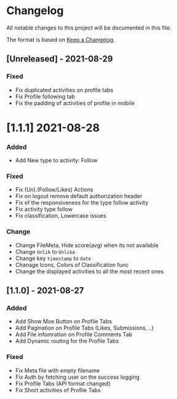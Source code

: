 # Changelog

All notable changes to this project will be documented in this file.

The format is based on [Keep a Changelog](https://keepachangelog.com/en/1.0.0/),


## [Unreleased] - 2021-08-29

### Fixed

- Fix duplicated activities on profile tabs
- Fix Profile following tab
- Fix the padding of activities of profile in mobile 

# [1.1.1] 2021-08-28

### Added

- Add New type to activity: Follow

### Fixed

- Fix (Un).(Follow/Likes) Actions
- Fix on logout remove default authorization header
- Fix of the responsiveness for the type follow activity
- Fix activity type follow
- Fix classification, Lowercase issues

### Change

- Change FileMeta, Hide score(avg) when its not available
- Change `Unlik` to `Unlike`
- Change key `timestamp` to `date`
- Chanage Icons, Colors of Classification func
- Change the displayed activities to all the most recent ones


## [1.1.0] - 2021-08-27

### Added

- Add Show Moe Button on Profile Tabs
- Add Pagination on Profile Tabs (Likes, Submissions, ..)
- Add File infomration on Profile Comments Tab
- Add Dynamic routing for the Profile Tabs

### Fixed

- Fix Meta file with empty filename
- Fix Auth by fetching user on the success logging
- Fix Profile Tabs (API format changed)
- Fix Short activities of Profile Tabs
